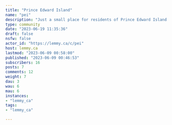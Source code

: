 ```yaml
---
title: "Prince Edward Island" 
name: "pei"
description: "Just a small place for residents of Prince Edward Island to talk about the news and issues facing our province, share photos, suggest places to eat and anything else PEI related you'd like to post"
type: community
date: "2023-06-19 11:35:36"
draft: false
nsfw: false
actor_id: "https://lemmy.ca/c/pei"
host: lemmy.ca
lastmod: "2023-06-09 00:58:00"
published: "2023-06-09 00:46:53"
subscribers: 16
posts: 7
comments: 12
weight: 7
dau: 3
wau: 6
mau: 6
instances:
- "lemmy_ca"
tags: 
- "lemmy_ca"

---
```


